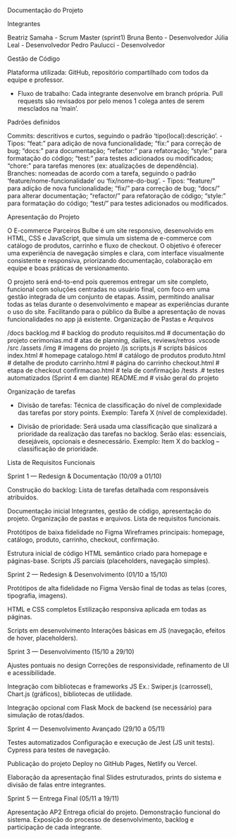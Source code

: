 Documentação do Projeto


Integrantes

Beatriz Samaha - Scrum Master (sprint1)
Bruna Bento - Desenvolvedor
Júlia Leal - Desenvolvedor
Pedro Paulucci - Desenvolvedor


Gestão de Código

Plataforma utilizada: GitHub, repositório compartilhado com todos da equipe e professor.
- Fluxo de trabalho:
Cada integrante desenvolve em branch própria.
Pull requests são revisados por pelo menos 1 colega antes de serem mesclados na ‘main’.


Padrões definidos

Commits: descritivos e curtos, seguindo o padrão ‘tipo(local):descrição’.
    - Tipos:
“feat:” para adição de nova funcionalidade;
“fix:” para correção de bug;
“docs:” para documentação;
“refactor:” para refatoração;
“style:” para formatação do código;
“test:” para testes adicionados ou modificados;
“chore:” para tarefas menores (ex: atualizações de dependência).
Branches: nomeadas de acordo com a tarefa, seguindo o padrão ‘feature/nome-funcionalidade’ ou ‘fix/nome-do-bug’.
    - Tipos:
“feature/” para adição de nova funcionalidade;
“fix/” para correção de bug;
“docs/” para alterar documentação;
“refactor/” para refatoração de código;
“style:” para formatação do código;
“test/” para testes adicionados ou modificados.


Apresentação do Projeto

O E-commerce Parceiros Bulbe é um site responsivo, desenvolvido em HTML, CSS e JavaScript, que simula um sistema de e-commerce com catálogo de produtos, carrinho e fluxo de checkout. O objetivo é oferecer uma experiência de navegação simples e clara, com interface visualmente consistente e responsiva, priorizando documentação, colaboração em equipe e boas práticas de versionamento.

O projeto será end-to-end pois queremos entregar um site completo, funcional com soluções centradas no usuário final, com foco em uma gestão integrada de um conjunto de etapas. Assim, permitindo analisar todas as telas durante o desenvolvimento e mapear as experiências durante o uso do site. Facilitando para o público da Bulbe a apresentação de novas funcionalidades no app já existente. 
Organização de Pastas e Arquivos

/docs
  backlog.md	      # backlog do produto
  requisitos.md       # documentação do projeto
  cerimonias.md       # atas de planning, dailies, reviews/retros
  .vscode
/src
  /assets
    /img              # imagens do projeto
    /js
      scripts.js      # scripts básicos
  index.html          # homepage
  catalogo.html       # catálogo de produtos
  produto.html        # detalhe de produto
  carrinho.html       # página do carrinho
  checkout.html       # etapa de checkout
  confirmacao.html    # tela de confirmação
/tests
  .# testes automatizados (Sprint 4 em diante)
README.md             # visão geral do projeto


Organização de tarefas

- Divisão de tarefas:
Técnica de classificação do nível de complexidade das tarefas por story points. Exemplo: Tarefa X (nível de complexidade).
    
- Divisão de prioridade:
Será usada uma classificação que sinalizará a prioridade da realização das tarefas no backlog. Serão elas: essenciais, desejáveis, opcionais e desnecessário. Exemplo: Item X do backlog – classificação de prioridade.


Lista de Requisitos Funcionais

Sprint 1 — Redesign & Documentação (10/09 a 01/10)

Construção do backlog:
Lista de tarefas detalhada com responsáveis atribuídos.

Documentação inicial
Integrantes, gestão de código, apresentação do projeto.
Organização de pastas e arquivos.
Lista de requisitos funcionais.

Protótipos de baixa fidelidade no Figma
Wireframes principais: homepage, catálogo, produto, carrinho, checkout, confirmação.

Estrutura inicial de código
HTML semântico criado para homepage e páginas-base.
Scripts JS parciais (placeholders, navegação simples).


Sprint 2 — Redesign & Desenvolvimento (01/10 a 15/10)

Protótipos de alta fidelidade no Figma
Versão final de todas as telas (cores, tipografia, imagens).

HTML e CSS completos
Estilização responsiva aplicada em todas as páginas.

Scripts em desenvolvimento
Interações básicas em JS (navegação, efeitos de hover, placeholders).


Sprint 3 — Desenvolvimento (15/10 a 29/10)

Ajustes pontuais no design
Correções de responsividade, refinamento de UI e acessibilidade.

Integração com bibliotecas e frameworks JS
Ex.: Swiper.js (carrossel), Chart.js (gráficos), bibliotecas de utilidade.

Integração opcional com Flask
Mock de backend (se necessário) para simulação de rotas/dados.


Sprint 4 — Desenvolvimento Avançado (29/10 a 05/11)

Testes automatizados
Configuração e execução de Jest (JS unit tests).
Cypress para testes de navegação.

Publicação do projeto
Deploy no GitHub Pages, Netlify ou Vercel.

Elaboração da apresentação final
Slides estruturados, prints do sistema e divisão de falas entre integrantes.


Sprint 5 — Entrega Final (05/11 a 19/11)

Apresentação AP2
Entrega oficial do projeto.
Demonstração funcional do sistema.
Exposição do processo de desenvolvimento, backlog e participação de cada integrante.

